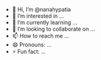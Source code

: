 - 👋 Hi, I’m @nanahypatia
- 👀 I’m interested in ...
- 🌱 I’m currently learning ...
- 💞️ I’m looking to collaborate on ...
- 📫 How to reach me ...
- 😄 Pronouns: ...
- ⚡ Fun fact: ...

<!---
nanahypatia/nanahypatia is a ✨ special ✨ repository because its `README.md` (this file) appears on your GitHub profile.
You can click the Preview link to take a look at your changes.
--->
